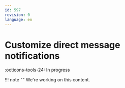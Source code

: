 ```yaml
---
id: 597
revision: 0
language: en
---
```


# Customize direct message notifications

:octicons-tools-24: In progress

!!! note ""
We're working on this content.
